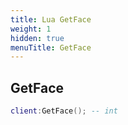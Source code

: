 ```yaml
---
title: Lua GetFace
weight: 1
hidden: true
menuTitle: GetFace
---
```

## GetFace
```lua
client:GetFace(); -- int
```